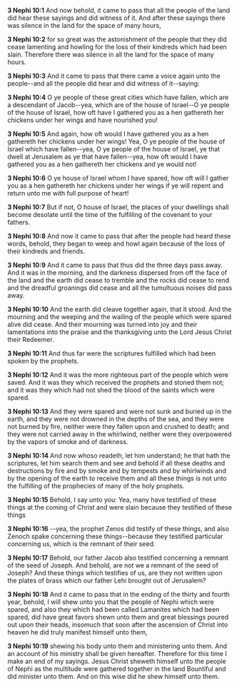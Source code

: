 **3 Nephi 10:1** And now behold, it came to pass that all the people of the land did hear these sayings and did witness of it. And after these sayings there was silence in the land for the space of many hours,

**3 Nephi 10:2** for so great was the astonishment of the people that they did cease lamenting and howling for the loss of their kindreds which had been slain. Therefore there was silence in all the land for the space of many hours.

**3 Nephi 10:3** And it came to pass that there came a voice again unto the people--and all the people did hear and did witness of it--saying:

**3 Nephi 10:4** O ye people of these great cities which have fallen, which are a descendant of Jacob--yea, which are of the house of Israel--O ye people of the house of Israel, how oft have I gathered you as a hen gathereth her chickens under her wings and have nourished you!

**3 Nephi 10:5** And again, how oft would I have gathered you as a hen gathereth her chickens under her wings! Yea, O ye people of the house of Israel which have fallen--yea, O ye people of the house of Israel, ye that dwell at Jerusalem as ye that have fallen--yea, how oft would I have gathered you as a hen gathereth her chickens and ye would not!

**3 Nephi 10:6** O ye house of Israel whom I have spared, how oft will I gather you as a hen gathereth her chickens under her wings if ye will repent and return unto me with full purpose of heart!

**3 Nephi 10:7** But if not, O house of Israel, the places of your dwellings shall become desolate until the time of the fulfilling of the covenant to your fathers.

**3 Nephi 10:8** And now it came to pass that after the people had heard these words, behold, they began to weep and howl again because of the loss of their kindreds and friends.

**3 Nephi 10:9** And it came to pass that thus did the three days pass away. And it was in the morning, and the darkness dispersed from off the face of the land and the earth did cease to tremble and the rocks did cease to rend and the dreadful groanings did cease and all the tumultuous noises did pass away.

**3 Nephi 10:10** And the earth did cleave together again, that it stood. And the mourning and the weeping and the wailing of the people which were spared alive did cease. And their mourning was turned into joy and their lamentations into the praise and the thanksgiving unto the Lord Jesus Christ their Redeemer.

**3 Nephi 10:11** And thus far were the scriptures fulfilled which had been spoken by the prophets.

**3 Nephi 10:12** And it was the more righteous part of the people which were saved. And it was they which received the prophets and stoned them not; and it was they which had not shed the blood of the saints which were spared.

**3 Nephi 10:13** And they were spared and were not sunk and buried up in the earth, and they were not drowned in the depths of the sea, and they were not burned by fire, neither were they fallen upon and crushed to death; and they were not carried away in the whirlwind, neither were they overpowered by the vapors of smoke and of darkness.

**3 Nephi 10:14** And now whoso readeth, let him understand; he that hath the scriptures, let him search them and see and behold if all these deaths and destructions by fire and by smoke and by tempests and by whirlwinds and by the opening of the earth to receive them and all these things is not unto the fulfilling of the prophecies of many of the holy prophets.

**3 Nephi 10:15** Behold, I say unto you: Yea, many have testified of these things at the coming of Christ and were slain because they testified of these things

**3 Nephi 10:16** --yea, the prophet Zenos did testify of these things, and also Zenoch spake concerning these things--because they testified particular concerning us, which is the remnant of their seed.

**3 Nephi 10:17** Behold, our father Jacob also testified concerning a remnant of the seed of Joseph. And behold, are not we a remnant of the seed of Joseph? And these things which testifies of us, are they not written upon the plates of brass which our father Lehi brought out of Jerusalem?

**3 Nephi 10:18** And it came to pass that in the ending of the thirty and fourth year, behold, I will shew unto you that the people of Nephi which were spared, and also they which had been called Lamanites which had been spared, did have great favors shewn unto them and great blessings poured out upon their heads, insomuch that soon after the ascension of Christ into heaven he did truly manifest himself unto them,

**3 Nephi 10:19** shewing his body unto them and ministering unto them. And an account of his ministry shall be given hereafter. Therefore for this time I make an end of my sayings. Jesus Christ sheweth himself unto the people of Nephi as the multitude were gathered together in the land Bountiful and did minister unto them. And on this wise did he shew himself unto them.

